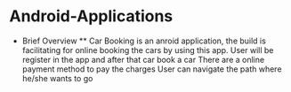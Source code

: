 # Android-Applications
* Brief Overview **
Car Booking is an anroid application, the build is facilitating for online booking the cars by using this app.
User will be register in the app and after that car book a car
There are a online payment method to pay the charges
User can navigate the path where he/she wants to go 
